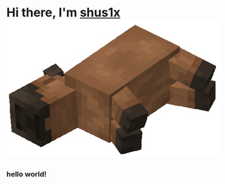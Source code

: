 # Hi there, I'm [shus1x](https://dtf.ru/u/230490-shus1x/) ![](https://github.com/shus1x/shus1x/blob/main/images/capybara-minecraft.gif) 
### hello world!

<!--
**shus1x/shus1x** is a ✨ _special_ ✨ repository because its `README.md` (this file) appears on your GitHub profile.

Here are some ideas to get you started:

- 🔭 I’m currently working on ...
- 🌱 I’m currently learning ...
- 👯 I’m looking to collaborate on ...
- 🤔 I’m looking for help with ...
- 💬 Ask me about ...
- 📫 How to reach me: ...
- 😄 Pronouns: ...
- ⚡ Fun fact: ...
-->
